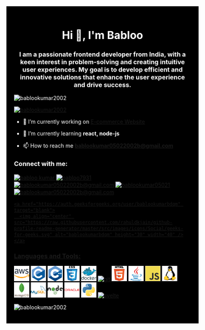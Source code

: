 <div style="background-color: black; color: white; padding: 20px;">
  <h1 align="center">Hi 👋, I'm Babloo</h1>
  <h3 align="center">I am a passionate frontend developer from India, with a keen interest in problem-solving and creating intuitive user experiences. My goal is to develop efficient and innovative solutions that enhance the user experience and drive success.</h3>

  <p align="left"> 
    <img src="https://komarev.com/ghpvc/?username=bablookumar2002&label=Profile%20views&color=0e75b6&style=flat" alt="bablookumar2002" /> 
  </p>

  <p align="left"> 
    <a href="https://github.com/ryo-ma/github-profile-trophy">
      <img src="https://github-profile-trophy.vercel.app/?username=bablookumar2002" alt="bablookumar2002" />
    </a> 
  </p>

  - 🔭 I’m currently working on [E-commerce Website](https://bablookumar2002.github.io/Projectlist/)

  - 🌱 I’m currently learning **react, node-js**

  - 📫 How to reach me **bablookumar05022002b@gmail.com**

  <h3 align="left">Connect with me:</h3>
  <p align="left">
    <a href="https://linkedin.com/in/babloo kumar" target="blank">
      <img align="center" src="https://raw.githubusercontent.com/rahuldkjain/github-profile-readme-generator/master/src/images/icons/Social/linked-in-alt.svg" alt="babloo kumar" height="30" width="40" />
    </a>
    <a href="https://instagram.com/babloo7931" target="blank">
      <img align="center" src="https://raw.githubusercontent.com/rahuldkjain/github-profile-readme-generator/master/src/images/icons/Social/instagram.svg" alt="babloo7931" height="30" width="40" />
    </a>
    <a href="https://www.codechef.com/users/bablookumar05022002b@gmail.com" target="blank">
      <img align="center" src="https://cdn.jsdelivr.net/npm/simple-icons@3.1.0/icons/codechef.svg" alt="bablookumar05022002b@gmail.com" height="30" width="40" />
    </a>
    <a href="https://www.hackerrank.com/bablookumar05021" target="blank">
      <img align="center" src="https://raw.githubusercontent.com/rahuldkjain/github-profile-readme-generator/master/src/images/icons/Social/hackerrank.svg" alt="bablookumar05021" height="30" width="40" />
    </a>
    <a href="https://codeforces.com/profile/bablookumar05022002b@gmail.com" target="blank">
      <img align="center" src="https://raw.githubusercontent.com/rahuldkjain/github-profile-readme-generator/master/src/images/icons/Social/codeforces.svg" alt="bablookumar05022002b@gmail.com" height="30" width="40" />
  
    
    <a href="https://auth.geeksforgeeks.org/user/bablookumarbdqm" target="blank">
      <img align="center" src="https://raw.githubusercontent.com/rahuldkjain/github-profile-readme-generator/master/src/images/icons/Social/geeks-for-geeks.svg" alt="bablookumarbdqm" height="30" width="40" />
    </a>
  </p>

  <h3 align="left">Languages and Tools:</h3>
  <p align="left"> 
    <a href="https://aws.amazon.com" target="_blank" rel="noreferrer"> 
      <img src="https://raw.githubusercontent.com/devicons/devicon/master/icons/amazonwebservices/amazonwebservices-original-wordmark.svg" alt="aws" width="40" height="40"/> 
    </a> 
    <a href="https://www.cprogramming.com/" target="_blank" rel="noreferrer"> 
      <img src="https://raw.githubusercontent.com/devicons/devicon/master/icons/c/c-original.svg" alt="c" width="40" height="40"/> 
    </a> 
    <a href="https://www.w3schools.com/cpp/" target="_blank" rel="noreferrer"> 
      <img src="https://raw.githubusercontent.com/devicons/devicon/master/icons/cplusplus/cplusplus-original.svg" alt="cplusplus" width="40" height="40"/> 
    </a> 
    <a href="https://www.w3schools.com/css/" target="_blank" rel="noreferrer"> 
      <img src="https://raw.githubusercontent.com/devicons/devicon/master/icons/css3/css3-original-wordmark.svg" alt="css3" width="40" height="40"/> 
    </a> 
    <a href="https://www.docker.com/" target="_blank" rel="noreferrer"> 
      <img src="https://raw.githubusercontent.com/devicons/devicon/master/icons/docker/docker-original-wordmark.svg" alt="docker" width="40" height="40"/> 
    </a> 
    <a href="https://git-scm.com/" target="_blank" rel="noreferrer"> 
      <img src="https://www.vectorlogo.zone/logos/git-scm/git-scm-icon.svg" alt="git" width="40" height="40"/> 
    </a> 
    <a href="https://www.w3.org/html/" target="_blank" rel="noreferrer"> 
      <img src="https://raw.githubusercontent.com/devicons/devicon/master/icons/html5/html5-original-wordmark.svg" alt="html5" width="40" height="40"/> 
    </a> 
    <a href="https://www.java.com" target="_blank" rel="noreferrer"> 
      <img src="https://raw.githubusercontent.com/devicons/devicon/master/icons/java/java-original.svg" alt="java" width="40" height="40"/> 
    </a> 
    <a href="https://developer.mozilla.org/en-US/docs/Web/JavaScript" target="_blank" rel="noreferrer"> 
      <img src="https://raw.githubusercontent.com/devicons/devicon/master/icons/javascript/javascript-original.svg" alt="javascript" width="40" height="40"/> 
    </a> 
    <a href="https://www.linux.org/" target="_blank" rel="noreferrer"> 
      <img src="https://raw.githubusercontent.com/devicons/devicon/master/icons/linux/linux-original.svg" alt="linux" width="40" height="40"/> 
    </a> 
    <a href="https://www.mongodb.com/" target="_blank" rel="noreferrer"> 
      <img src="https://raw.githubusercontent.com/devicons/devicon/master/icons/mongodb/mongodb-original-wordmark.svg" alt="mongodb" width="40" height="40"/> 
    </a> 
    <a href="https://www.mysql.com/" target="_blank" rel="noreferrer"> 
      <img src="https://raw.githubusercontent.com/devicons/devicon/master/icons/mysql/mysql-original-wordmark.svg" alt="mysql" width="40" height="40"/> 
    </a> 
    <a href="https://nodejs.org" target="_blank" rel="noreferrer"> 
      <img src="https://raw.githubusercontent.com/devicons/devicon/master/icons/nodejs/nodejs-original-wordmark.svg" alt="nodejs" width="40" height="40"/> 
    </a> 
    <a href="https://www.oracle.com/" target="_blank" rel="noreferrer"> 
      <img src="https://raw.githubusercontent.com/devicons/devicon/master/icons/oracle/oracle-original.svg" alt="oracle" width="40" height="40"/> 
    </a> 
    <a href="https://www.python.org" target="_blank" rel="noreferrer"> 
      <img src="https://raw.githubusercontent.com/devicons/devicon/master/icons/python/python-original.svg" alt="python" width="40" height="40"/> 
    </a> 
    <a href="https://svelte.dev" target="_blank" rel="noreferrer"> 
      <img src="https://upload.wikimedia.org/wikipedia/commons/1/1b/Svelte_Logo.svg" alt="svelte" width="40" height="40"/> 
    </a> 
  </p>

  <p>
    <img align="left" src="https://github-readme-stats.vercel.app/api/top-langs?username=bablookumar2002&show_icons=true&locale=en&layout=compact" alt="bablookumar2002" />
  </p>

  <p>&nbsp;<img align="center" src="https://github-readme-stats.vercel
